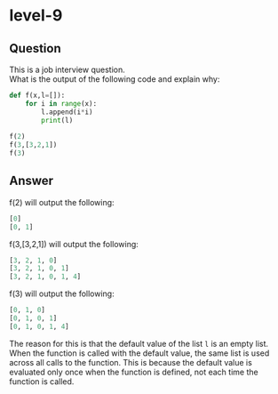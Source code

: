 # level-9

## Question

This is a job interview question.  
What is the output of the following code and explain why:  

```python
def f(x,l=[]): 
    for i in range(x): 
        l.append(i*i) 
        print(l) 
 
f(2) 
f(3,[3,2,1])
f(3)
```

## Answer

f(2) will output the following:

```python
[0]
[0, 1]
```

f(3,[3,2,1]) will output the following:

```python
[3, 2, 1, 0]
[3, 2, 1, 0, 1]
[3, 2, 1, 0, 1, 4]
```

f(3) will output the following:

```python
[0, 1, 0]
[0, 1, 0, 1]
[0, 1, 0, 1, 4]
```

The reason for this is that the default value of the list `l` is an empty list. When the function is called with the default value, the same list is used across all calls to the function. This is because the default value is evaluated only once when the function is defined, not each time the function is called.